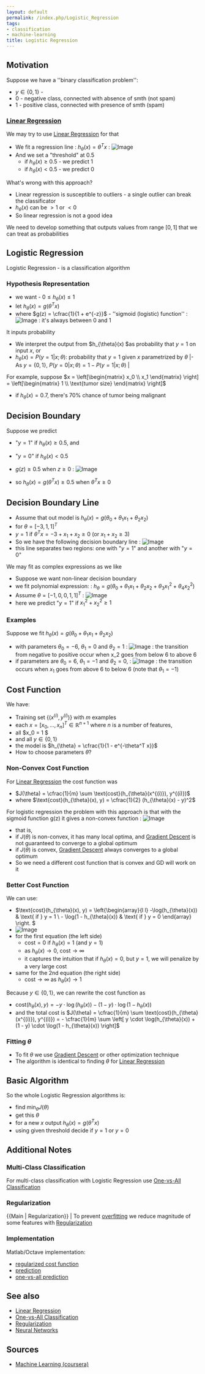 ```yaml
---
layout: default
permalink: /index.php/Logistic_Regression
tags:
- classification
- machine-learning
title: Logistic Regression
---
```

## Motivation
Suppose we have a ''binary classification problem'':
- $y \in \{0, 1\}$ - 
- 0 - negative class, connected with absence of smth (not spam)
- 1 - positive class, connected with presence of smth (spam)


### [Linear Regression](Linear_Regression)
We may try to use [Linear Regression](Linear_Regression) for that
- We fit a regression line 
: $h_{\theta}(x) = \theta^T x$
: <img src="https://raw.githubusercontent.com/alexeygrigorev/wiki-figures/master/legacy/log-reg-linear-motivation.png" alt="Image">
- And we set a "threshold" at 0.5
  - if $h_{\theta}(x) \geqslant 0.5$ - we predict 1 
  - if $h_{\theta}(x) < 0.5$ - we predict 0

What's wrong with this approach?
- Linear regression is susceptible to outliers - a single outlier can break the classificator 
- $h_{\theta}(x)$ can be $> 1$ or $< 0$
- So linear regression is not a good idea


We need to develop something that outputs values from range $[0, 1]$ that we can treat as probabilities 


## Logistic Regression
Logistic Regression - is a classification algorithm


### Hypothesis Representation
- we want - $0 \leqslant h_{\theta}(x) \leqslant 1$
- let $h_{\theta}(x) = g(\theta^T x)$
- where $g(z) = \cfrac{1}{1 + e^{-z}}$ - ''sigmoid (logistic) function''
: <img src="https://raw.githubusercontent.com/alexeygrigorev/wiki-figures/master/legacy/log-reg-sigmoid.png" alt="Image">
: it's always between 0 and 1


It inputs probability
- We interpret the output from $h_{\theta}(x) $as probability that $y = 1$ on input $x$, or
- $h_{\theta}(x) = P(y = 1 |  x; \theta)$: probability that $y = 1$ given $x$ parametrized by $\theta$ |- As $y = \{0, 1\}$, $P(y = 0|  x; \theta) =  1 - P(y = 1 | x; \theta)$ |

For example, suppose $x = \left[\begin{matrix} x_0 \\ x_1 \end{matrix} \right] = \left[\begin{matrix} 1 \\ \text{tumor size} \end{matrix} \right]$
- if $h_{\theta}(x) = 0.7$, there's 70% chance of tumor being malignant 


## Decision Boundary
Suppose we predict 
- "$y = 1$" if $h_{\theta}(x) \geqslant 0.5$, and 
- "$y = 0$" if $h_{\theta}(x) < 0.5$

- $g(z) \geqslant 0.5$ when $z \geqslant 0$
: <img src="https://raw.githubusercontent.com/alexeygrigorev/wiki-figures/master/legacy/log-reg-sigmoid.png" alt="Image">
- so $h_{\theta}(x) = g(\theta^T x) \geqslant 0.5$ when $\theta^T x \geqslant 0$


## Decision Boundary Line
- Assume that out model is $h_{\theta}(x) = g(\theta_0 + \theta_1 x_1 + \theta_2 x_2)$
- for $\theta = [-3, 1, 1]^T$
- $y = 1$ if $\theta^T x = -3 + x_1 + x_2 \geqslant 0$ (or $x_1 + x_2 \geqslant 3$)
- So we have the following decision boundary line
: <img src="https://raw.githubusercontent.com/alexeygrigorev/wiki-figures/master/legacy/log-reg-decision-boundary.png" alt="Image">
- this line separates two regions: one with "$y = 1$" and another with "$y = 0$"


We may fit as complex expressions as we like
- Suppose we want non-linear decision boundary
- we fit polynomial expression:
: $h_{\theta} = g(\theta_0 + \theta_1 x_1 + \theta_2 x_2 + \theta_3 x_1^2 + \theta_4 x_2^2)$
- Assume $\theta = [-1, 0, 0, 1, 1]^T$
: <img src="https://raw.githubusercontent.com/alexeygrigorev/wiki-figures/master/legacy/log-reg-decision-boundary-poly.png" alt="Image">
- here we predict "$y = 1$" if $x_1^2 + x_2^2 \geqslant 1$


### Examples
Suppose we fit $h_{\theta}(x) = g(\theta_0 + \theta_1 x_1 + \theta_2 x_2)$
- with parameters $\theta_0 = -6$, $\theta_1 = 0$  and $\theta_2 = 1$
: <img src="https://raw.githubusercontent.com/alexeygrigorev/wiki-figures/master/legacy/log-reg-decision-boundary-ex1.png" alt="Image">
: the transition from negative to positive occur when x_2 goes from below 6 to above 6
- if parameters are $\theta_0 = 6$, $\theta_1 = -1$  and $\theta_2 = 0$,
: <img src="https://raw.githubusercontent.com/alexeygrigorev/wiki-figures/master/legacy/log-reg-decision-boundary-ex2.png" alt="Image">
: the transition occurs when $x_1$ goes from above 6 to below 6 (note that $\theta_1 = -1$)


## Cost Function
We have:
- Training set $\{(x^{(i)}, y^{(i)})\}$ with $m$ examples
- each $x = [x_0, ..., x_n]^T \in \mathbb{R}^{n + 1}$ where $n$ is a number of features, 
- all $x_0 = 1 $
- and all $y \in \{0, 1\}$
- the model is $h_{\theta} = \cfrac{1}{1 - e^{-\theta^T x}}$
- How to choose parameters $\theta$? 


### Non-Convex Cost Function
For [Linear Regression](Linear_Regression) the cost function was
- $J(\theta) = \cfrac{1}{m} \sum \text{cost}(h_{\theta}(x^{(i)}), y^{(i)})$
- where $\text{cost}(h_{\theta}(x), y) = \cfrac{1}{2} (h_{\theta}(x) - y)^2$


For logistic regression the problem with this approach is that with the sigmoid function g(z) it gives a non-convex function 
: <img src="https://raw.githubusercontent.com/alexeygrigorev/wiki-figures/master/legacy/log-reg-convex-non-convex.png" alt="Image">
- that is, 
- if $J(\theta)$ is non-convex, it has many local optima, and [Gradient Descent](Gradient_Descent) is not guaranteed to converge to a global optimum
- if $J(\theta)$ is convex, [Gradient Descent](Gradient_Descent) always converges to a global optimum
- So we need a different cost function that is convex and GD will work on it


### Better Cost Function
We can use:
- $\text{cost}(h_{\theta}(x), y) = \left\{\begin{array}{l l} -\log(h_{\theta}(x)) & \text{ if } y = 1 \\ - \log(1 - h_{\theta}(x)) & \text{ if } y = 0 \end{array} \right. $
- <img src="https://raw.githubusercontent.com/alexeygrigorev/wiki-figures/master/legacy/log-reg-cost.png" alt="Image">
- for the first equation (the left side)
  - $\text{cost} = 0$ if $h_{\theta}(x) = 1$ (and $y = 1$)
  - as $h_{\theta}(x) \to 0$, $\text{cost} \to \infty$
  - it captures the intuition that if $h_{\theta}(x) = 0$, but $y = 1$, we will penalize by a very large cost
- same for the 2nd equation (the right side)
  - $\text{cost} \to \infty$ as $h_{\theta}(x) \to 1$


Because $y \in \{0, 1\}$, we can rewrite the cost function as 
- $\text{cost}(h_{\theta}(x), y) =  -y \cdot \log(h_{\theta}(x)) - (1 - y) \cdot \log(1 - h_{\theta}(x))$
- and the total cost is $J(\theta) = \cfrac{1}{m} \sum \text{cost}(h_{\theta}(x^{(i)}), y^{(i)}) = - \cfrac{1}{m} \sum \left[ y \cdot \log(h_{\theta}(x)) + (1 - y) \cdot \log(1 - h_{\theta}(x)) \right]$


### Fitting $\theta$
- To fit $\theta$ we use [Gradient Descent](Gradient_Descent) or other optimization technique 
- The algorithm is identical to finding $\theta$ for [Linear Regression](Gradient_Descent#Multivariate_Linear_Regression)


## Basic Algorithm
So the whole Logistic Regression algorithms is: 
- find $\min_{\theta} J(\theta)$
- get this $\theta$
- for a new $x$ output $h_{\theta}(x) = g(\theta^T x)$
- using given threshold decide if $y = 1$ or $y = 0$


## Additional Notes
### Multi-Class Classification
For multi-class classification with Logistic Regression use [One-vs-All Classification](One-vs-All_Classification)

### Regularization
{{Main |  Regularization}} |
To prevent [overfitting](Overfitting) we reduce magnitude of some features with [Regularization](Regularization)


### Implementation
Matlab/Octave implementation:
- [regularized cost function](http://code.google.com/p/stolzen/source/browse/trunk/courses/coursera/Machine%20Learning/week04/mlclass-ex3/lrCostFunction.m)
- [prediction](http://code.google.com/p/stolzen/source/browse/trunk/courses/coursera/Machine%20Learning/week04/mlclass-ex3/predict.m)
- [one-vs-all prediction](http://code.google.com/p/stolzen/source/browse/trunk/courses/coursera/Machine%20Learning/week04/mlclass-ex3/predictOneVsAll.m)


## See also
- [Linear Regression](Linear_Regression)
- [One-vs-All Classification](One-vs-All_Classification)
- [Regularization](Regularization)
- [Neural Networks](Neural_Networks)

## Sources
- [Machine Learning (coursera)](Machine_Learning_(coursera))
